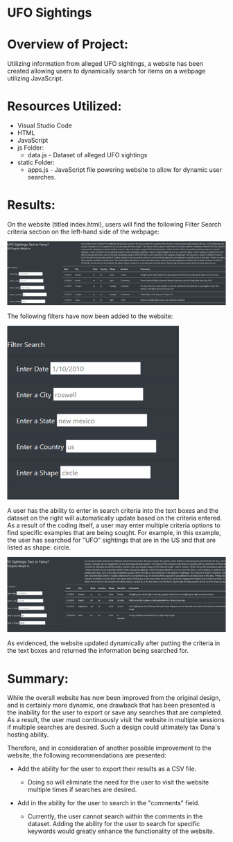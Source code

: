 # UFO Sightings

# Overview of Project: 

Utilizing information from alleged UFO sightings, a website has been created allowing users to dynamically search for items on a webpage utilizing JavaScript. 

# Resources Utilized:
* Visual Studio Code
* HTML
* JavaScript
* js Folder:
    * data.js - Dataset of alleged UFO sightings
* static Folder:
    * apps.js - JavaScript file powering website to allow for dynamic user searches.

# Results: 

On the website (titled index.html), users will find the following Filter Search criteria section on the left-hand side of the webpage:

![Website Mockup](https://github.com/jo-robles/UFOs/blob/865b4fcfd52df976b554b5555f6835708a451389/Resources/Website%20Mockup.PNG)

The following filters have now been added to the website:

![Filters](https://github.com/jo-robles/UFOs/blob/865b4fcfd52df976b554b5555f6835708a451389/Resources/filters.PNG)

A user has the ability to enter in search criteria into the text boxes and the dataset on the right will automatically update based on the criteria entered. As a result of the coding itself, a user may enter multiple criteria options to find specific examples that are being sought. For example, in this example, the user has searched for "UFO" sightings that are in the US and that are listed as shape: circle.

![Completed Search](https://github.com/jo-robles/UFOs/blob/865b4fcfd52df976b554b5555f6835708a451389/Resources/searching.PNG)

As evidenced, the website updated dynamically after putting the criteria in the text boxes and returned the information being searched for. 

# Summary: 

While the overall website has now been improved from the original design, and is certainly more dynamic, one drawback that has been presented is the inability for the user to export or save any searches that are completed. As a result, the user must continuously visit the website in multiple sessions if multiple searches are desired. Such a design could ultimately tax Dana's hosting ability.

Therefore, and in consideration of another possible improvement to the website, the following recommendations are presented:

* Add the ability for the user to export their results as a CSV file.
    * Doing so will eliminate the need for the user to visit the website multiple times if searches are desired. 
    
* Add in the ability for the user to search in the "comments" field.
    * Currently, the user cannot search within the comments in the dataset. Adding the ability for the user to search for specific keywords would greatly enhance the functionality of the website. 
    
